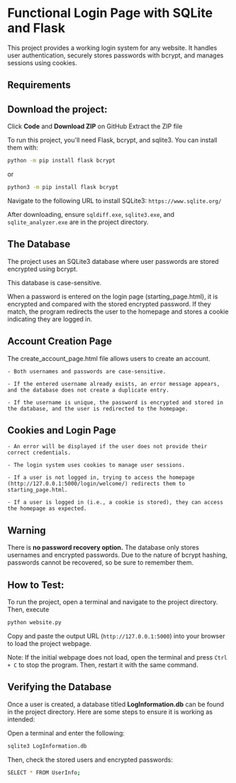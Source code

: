 # Functional Login Page with SQLite and Flask  

This project provides a working login system for any website. It handles user authentication, securely stores passwords with bcrypt, and manages sessions using cookies.  

## Requirements  

## Download the project:

Click **Code** and **Download ZIP** on GitHub
Extract the ZIP file

To run this project, you'll need Flask, bcrypt, and sqlite3. You can install them with:  

```bash
python -m pip install flask bcrypt
```
or
```bash
python3 -m pip install flask bcrypt
```

Navigate to the following URL to install SQLite3:
`https://www.sqlite.org/`

After downloading, ensure `sqldiff.exe`, `sqlite3.exe`, and `sqlite_analyzer.exe` are in the project directory.

## The Database
The project uses an SQLite3 database where user passwords are stored encrypted using bcrypt.

This database is case-sensitive.

When a password is entered on the login page (starting_page.html), it is encrypted and compared with the stored encrypted password. If they match, the program redirects the user to the homepage and stores a cookie indicating they are logged in.

## Account Creation Page
The create_account_page.html file allows users to create an account.

    - Both usernames and passwords are case-sensitive.
    
    - If the entered username already exists, an error message appears, and the database does not create a duplicate entry.

    - If the username is unique, the password is encrypted and stored in the database, and the user is redirected to the homepage.

## Cookies and Login Page

    - An error will be displayed if the user does not provide their correct credentials.

    - The login system uses cookies to manage user sessions.

    - If a user is not logged in, trying to access the homepage (http://127.0.0.1:5000/login/welcome/) redirects them to starting_page.html.

    - If a user is logged in (i.e., a cookie is stored), they can access the homepage as expected.

## Warning
There is **no password recovery option.** The database only stores usernames and encrypted passwords. Due to the nature of bcrypt hashing, passwords cannot be recovered, so be sure to remember them.

## How to Test:
To run the project, open a terminal and navigate to the project directory. Then, execute
```bash
python website.py
```

Copy and paste the output URL (`http://127.0.0.1:5000`) into your browser to load the project webpage.

Note: If the initial webpage does not load, open the terminal and press `Ctrl + C` to stop the program. Then, restart it with the same command.

## Verifying the Database
Once a user is created, a database titled **LogInformation.db** can be found in the project directory. Here are some steps to ensure it is working as intended:

Open a terminal and enter the following:
```bash
sqlite3 LogInformation.db
```

Then, check the stored users and encrypted passwords:
```bash
SELECT * FROM UserInfo;
```